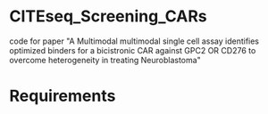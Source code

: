 # CITEseq_Screening_CARs
code for paper "A Multimodal multimodal single cell assay identifies optimized binders for a bicistronic CAR against GPC2 OR CD276 to overcome heterogeneity in treating Neuroblastoma"
# Requirements
